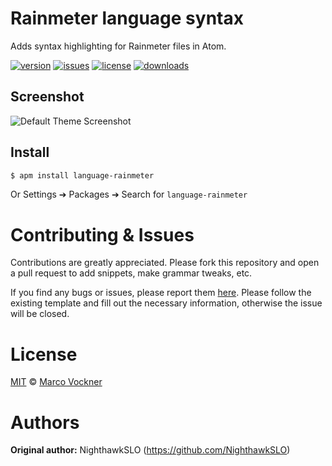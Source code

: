 # Rainmeter language syntax  

Adds syntax highlighting for Rainmeter files in Atom.  

[![version](https://img.shields.io/apm/v/language-rainmeter.svg)](https://github.com/MarcoPixel/language-rainmeter/releases/latest)
[![issues](https://img.shields.io/github/issues/MarcoPixel/language-rainmeter.svg)](https://github.com/MarcoPixel/language-rainmeter/issues)
[![license](https://img.shields.io/apm/l/language-rainmeter.svg)](https://github.com/MarcoPixel/language-rainmeter/blob/master/LICENSE.md)
[![downloads](https://img.shields.io/apm/dm/language-rainmeter.svg)](https://atom.io/packages/language-rainmeter)
<!-- We can uncomment this once merging the ci-testing branck -->
<!-- [![travis CI](https://img.shields.io/travis/MarcoPixel/language-rainmeter.svg)](https://travis-ci.org/MarcoPixel/language-rainmeter) -->

## Screenshot  

![Default Theme Screenshot](https://raw.githubusercontent.com/MarcoPixel/marcopixel.github.io/master/img/Atom.png "Default Theme Screenshot")  

## Install  

```bash
$ apm install language-rainmeter
```

Or Settings ➔ Packages ➔ Search for `language-rainmeter`  

# Contributing & Issues  

Contributions are greatly appreciated. Please fork this repository and open a pull request to add snippets, make grammar tweaks, etc.  

If you find any bugs or issues, please report them [here](https://github.com/MarcoPixel/language-rainmeter/issues). Please follow the existing template and fill out the necessary information, otherwise the issue will be closed.  

# License  

[MIT](https://github.com/MarcoPixel/language-rainmeter/blob/master/LICENSE.md) © [Marco Vockner](https://github.com/MarcoPixel)  

# Authors  

**Original author:** NighthawkSLO (https://github.com/NighthawkSLO)  
